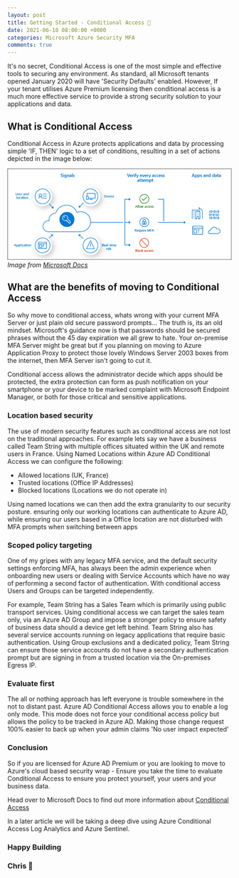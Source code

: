 ```yaml
---
layout: post
title: Getting Started - Conditional Access 🔐
date: 2021-06-10 08:00:00 +0000
categories: Microsoft Azure Security MFA
comments: true
---
```


It's no secret, Conditional Access is one of the most simple and effective tools to securing any environment. As standard, all Microsoft tenants opened January 2020 will have 'Security Defaults' enabled. However, If your tenant utilises Azure Premium licensing then conditional access is a much more effective service to provide a strong security solution to your applications and data.  

## What is Conditional Access
Conditional Access in Azure protects applications and data by processing simple 'IF, THEN' logic to a set of conditions, resulting in a set of actions depicted in the image below: 

![Conditional Access](/assets/03/ca-overview.png)<br>
*Image from [Microsoft Docs](https://docs.microsoft.com/)*

## What are the benefits of moving to Conditional Access

So why move to conditional access, whats wrong with your current MFA Server or just plain old secure password prompts... The truth is, its an old mindset. Microsoft's guidance now is that passwords should be secured phrases without the 45 day expiration we all grew to hate. Your on-premise MFA Server might be great but if you planning on moving to Azure Application Proxy to protect those lovely Windows Server 2003 boxes from the internet, then MFA Server isn't going to cut it. 

Conditional access allows the administrator decide which apps should be protected, the extra protection can form as push notification on your smartphone or your device to be marked complaint with Microsoft Endpoint Manager, or both for those  critical and sensitive applications.

### Location based security 

The use of modern security features such as conditional access are not lost on the traditional approaches. For example lets say we have a business called Team String with multiple offices situated within the UK and remote users in France. Using Named Locations within Azure AD Conditional Access we can configure the following: 

- Allowed locations (UK, France)
- Trusted locations (Office IP Addresses)
- Blocked locations (Locations we do not operate in)

Using named locations we can then add the extra granularity to our security posture. ensuring only our working locations can authenticate to Azure AD, while ensuring our users based in a Office location are not disturbed with MFA prompts when switching between apps

### Scoped policy targeting

One of my gripes with any legacy MFA service, and the default security settings enforcing MFA, has always been the admin experience when onboarding new users or dealing with Service Accounts which have no way of performing a second factor of authentication. With conditional access Users and Groups can be targeted independently. 

For example, Team String has a Sales Team which is primarily using public transport services. Using conditional access we can target the sales team only, via an Azure AD Group and impose a stronger policy to ensure safety of business data should a device get left behind. Team String also has several service accounts running on legacy applications that require basic authentication. Using Group exclusions and a dedicated policy, Team String can ensure those service accounts do not have a secondary authentication prompt but are signing in from a trusted location via the On-premises Egress IP.

### Evaluate first

The all or nothing approach has left everyone is trouble somewhere in the not to distant past. Azure AD Conditional Access allows you to enable a log only mode. This mode does not force your conditional access policy but allows the policy to be tracked in Azure AD. Making those change request 100% easier to back up when your admin claims 'No user impact expected'

### Conclusion

So if you are licensed for Azure AD Premium or you are looking to move to Azure's cloud based security wrap - Ensure you take the time to evaluate Conditional Access to ensure you protect yourself, your users and your business data. 

Head over to Microsoft Docs to find out more information about [Conditional Access](https://docs.microsoft.com/en-us/azure/active-directory/conditional-access/overview)

In a later article we will be taking a deep dive using Azure Conditional Access Log Analytics and Azure Sentinel.

### Happy Building 

### Chris 👋











